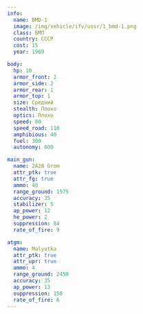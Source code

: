 ```yaml
---
info:
  name: BMD-1
  image: /img/vehicle/ifv/ussr/1_bmd-1.png
  class: БМП
  country: СССР
  cost: 15
  year: 1969

body:
  hp: 10
  armor_front: 2
  armor_side: 2
  armor_rear: 1
  armor_top: 1
  size: Средний
  stealth: Плохо
  optics: Плохо
  speed: 80
  speed_road: 110
  amphibious: 40
  fuel: 300
  autonomy: 600

main_gun:
  name: 2A28 Grom
  attr_ptk: true
  attr_fg: true
  ammo: 40
  range_ground: 1575
  accuracy: 35
  stabilizer: 5
  ap_power: 12
  he_power: 2
  suppression: 84
  rate_of_fire: 9

atgm:
  name: Malyutka
  attr_ptk: true
  attr_upr: true
  ammo: 4
  range_ground: 2450
  accuracy: 35
  ap_power: 13
  suppression: 150
  rate_of_fire: 6
---
```

